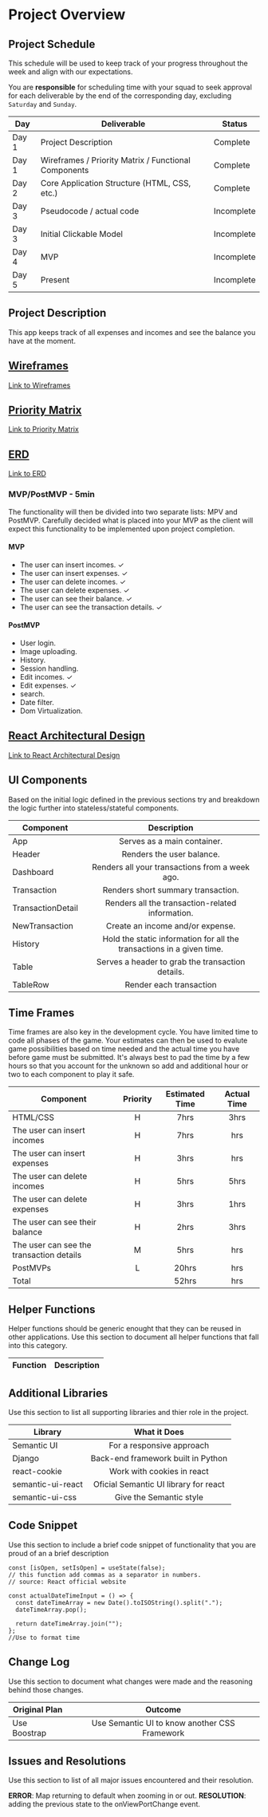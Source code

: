 # Project Overview

## Project Schedule

This schedule will be used to keep track of your progress throughout the week and align with our expectations.

You are **responsible** for scheduling time with your squad to seek approval for each deliverable by the end of the corresponding day, excluding `Saturday` and `Sunday`.

| Day   | Deliverable                                          | Status     |
| ----- | ---------------------------------------------------- | ---------- |
| Day 1 | Project Description                                  | Complete   |
| Day 1 | Wireframes / Priority Matrix / Functional Components | Complete   |
| Day 2 | Core Application Structure (HTML, CSS, etc.)         | Complete   |
| Day 3 | Pseudocode / actual code                             | Incomplete |
| Day 3 | Initial Clickable Model                              | Incomplete |
| Day 4 | MVP                                                  | Incomplete |
| Day 5 | Present                                              | Incomplete |

## Project Description

This app keeps track of all expenses and incomes and see the balance you have at the moment.

## [Wireframes](https://photos.app.goo.gl/BWXa42kUcKHUA1aG7)

[Link to Wireframes](https://photos.app.goo.gl/BWXa42kUcKHUA1aG7)

## [Priority Matrix](https://photos.app.goo.gl/bnLUxTuaLBdyW4US9)

[Link to Priority Matrix](https://photos.app.goo.gl/bnLUxTuaLBdyW4US9)

## [ERD](https://photos.app.goo.gl/SWXnxWQW6kmUdFLN7)

[Link to ERD](https://photos.app.goo.gl/SWXnxWQW6kmUdFLN7)

### MVP/PostMVP - 5min

The functionality will then be divided into two separate lists: MPV and PostMVP. Carefully decided what is placed into your MVP as the client will expect this functionality to be implemented upon project completion.

#### MVP

- The user can insert incomes. &#10003;
- The user can insert expenses. &#10003;
- The user can delete incomes. &#10003;
- The user can delete expenses. &#10003;
- The user can see their balance. &#10003;
- The user can see the transaction details. &#10003;

#### PostMVP

- User login.
- Image uploading.
- History.
- Session handling.
- Edit incomes. &#10003;
- Edit expenses. &#10003;
- search.
- Date filter.
- Dom Virtualization.

## [React Architectural Design](https://photos.app.goo.gl/y5c3GFojTMtRKcVj6)

[Link to React Architectural Design](https://photos.app.goo.gl/y5c3GFojTMtRKcVj6)

## UI Components

Based on the initial logic defined in the previous sections try and breakdown the logic further into stateless/stateful components.

| Component         |                              Description                              |
| ----------------- | :-------------------------------------------------------------------: |
| App               |                      Serves as a main container.                      |
| Header            |                       Renders the user balance.                       |
| Dashboard         |            Renders all your transactions from a week ago.             |
| Transaction       |                  Renders short summary transaction.                   |
| TransactionDetail |           Renders all the transaction-related information.            |
| NewTransaction    |                   Create an income and/or expense.                    |
| History           | Hold the static information for all the transactions in a given time. |
| Table             |           Serves a header to grab the transaction details.            |
| TableRow          |                        Render each transaction                        |

## Time Frames

Time frames are also key in the development cycle. You have limited time to code all phases of the game. Your estimates can then be used to evalute game possibilities based on time needed and the actual time you have before game must be submitted. It's always best to pad the time by a few hours so that you account for the unknown so add and additional hour or two to each component to play it safe.

| Component                                | Priority | Estimated Time | Actual Time |
| ---------------------------------------- | :------: | :------------: | :---------: |
| HTML/CSS                                 |    H     |      7hrs      |    3hrs     |
| The user can insert incomes              |    H     |      7hrs      |     hrs     |
| The user can insert expenses             |    H     |      3hrs      |     hrs     |
| The user can delete incomes              |    H     |      5hrs      |    5hrs     |
| The user can delete expenses             |    H     |      3hrs      |    1hrs     |
| The user can see their balance           |    H     |      2hrs      |    3hrs     |
| The user can see the transaction details |    M     |      5hrs      |     hrs     |
| PostMVPs                                 |    L     |     20hrs      |     hrs     |
| Total                                    |          |     52hrs      |     hrs     |

## Helper Functions

Helper functions should be generic enought that they can be reused in other applications. Use this section to document all helper functions that fall into this category.

| Function | Description |
| -------- | :---------: |


## Additional Libraries

Use this section to list all supporting libraries and thier role in the project.

| Library           |             What it Does              |
| ----------------- | :-----------------------------------: |
| Semantic UI       |       For a responsive approach       |
| Django            |  Back-end framework built in Python   |
| react-cookie      |      Work with cookies in react       |
| semantic-ui-react | Oficial Semantic UI library for react |
| semantic-ui-css   |        Give the Semantic style        |

## Code Snippet

Use this section to include a brief code snippet of functionality that you are proud of an a brief description

```
const [isOpen, setIsOpen] = useState(false);
// this function add commas as a separator in numbers.
// source: React official website

```

```
const actualDateTimeInput = () => {
  const dateTimeArray = new Date().toISOString().split(".");
  dateTimeArray.pop();

  return dateTimeArray.join("");
};
//Use to format time
```

## Change Log

Use this section to document what changes were made and the reasoning behind those changes.

| Original Plan |                    Outcome                    |
| ------------- | :-------------------------------------------: |
| Use Boostrap  | Use Semantic UI to know another CSS Framework |

## Issues and Resolutions

Use this section to list of all major issues encountered and their resolution.

**ERROR**: Map returning to default when zooming in or out.
**RESOLUTION**: adding the previous state to the onViewPortChange event.

```

```

